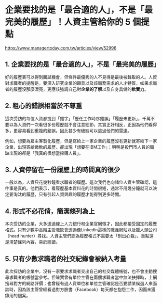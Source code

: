 # 企業要找的是「最合適的人」，不是「最完美的履歷」！人資主管給你的 5 個提點

<https://www.managertoday.com.tw/articles/view/52998>

## 1. 企業要找的是「最合適的人」，不是「最完美的履歷」

好的履歷表可以得到面試機會，但條件最優秀的人不見得是最後被錄取的人。人資對求職者的提醒是，要深入研究企業的願景以及該職務需求的人才特質，如果求職者的履歷沒那麼漂亮，更應該強調自己對**企業的了解**以及自身具備的**軟實力**。

## 2. 粗心的錯誤相當於不尊重

這次受訪的每位人資都提到「錯字」「歷任工作時序錯誤」「履歷未更新」，千萬不要以為人資們一次看很多份履歷就不會注意細節，其實正好相反，正因為他們看得多，更容易看到重複的錯誤，因此甚少有破綻可以逃過他們的雷達。

例如，想要為雇主客製化履歷，但是寫給上一家企業的履歷沒有更新就寄給下一家企業，出現寄給微軟的履歷，卻出現「想要在IBM工作」；明明是投門市人員的職缺出現的卻是「我真的很想當採購人員」。

## 3. 人資停留在一份履歷上的時間真的很少

一般以為，人資只花幾秒鐘看求職者的履歷。這次我們也向諸位人資主管確認，這件事是真的。他們表示，看履歷基本資料花的時間很短，通常不用幾分鐘就可以決定要淘汰的履歷，只有引起人資興趣的履歷才能得到更多時間。

## 4. 形式不必花俏，簡潔條列為上

本次受訪的企業，大多透過線上人力銀行和企業官網徵才，因此都接受固定的履歷格式。只有少數中高階主管職缺會透過像LinkedIn這樣的職涯網站以及獵人頭公司（head hunter）尋找。人資主管們認為履歷格式不需要太「別出心裁」，重點還是清楚條列內容，易於閱讀。

## 5. 只有少數求職者的社交紀錄會被納入考量

此次採訪的企業中，沒有一家要求求職者交出自己的社交媒體帳號，也不會主動搜尋求職者的帳號當參考。但確實曾有單位主管在兩個求職者當中無法抉擇時，上網搜尋對方的網路評價；也曾經有過人資單位和單位主管確認是否要請某候選人來面談時，因為該主管曾經看過對方臉書（Facebook）每天都在抱怨工作，因而未獲錄用的個案。
